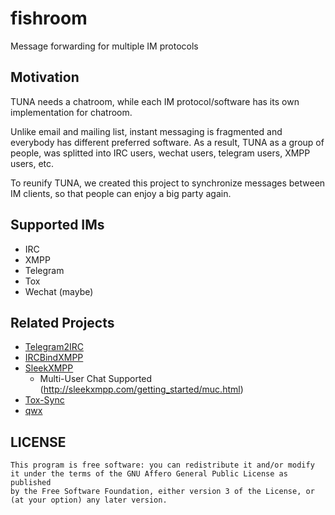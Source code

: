 # fishroom
Message forwarding for multiple IM protocols

## Motivation
TUNA needs a chatroom, while each IM protocol/software has its own implementation for chatroom.

Unlike email and mailing list, instant messaging is fragmented and everybody has different preferred software.
As a result, TUNA as a group of people, was splitted into IRC users, wechat users, telegram users, XMPP users, etc.

To reunify TUNA, we created this project to synchronize messages between IM clients, so that people can enjoy a
big party again.

## Supported IMs

- IRC
- XMPP
- Telegram
- Tox
- Wechat (maybe)

## Related Projects

- [Telegram2IRC](https://github.com/tuna/telegram2irc)
- [IRCBindXMPP](https://github.com/lilydjwg/ircbindxmpp)
- [SleekXMPP](https://pypi.python.org/pypi/sleekxmpp)
	- Multi-User Chat Supported (http://sleekxmpp.com/getting_started/muc.html)
- [Tox-Sync](https://github.com/aitjcize/tox-irc-sync)
- [qwx](https://github.com/xiangzhai/qwx)

## LICENSE

```
This program is free software: you can redistribute it and/or modify
it under the terms of the GNU Affero General Public License as published
by the Free Software Foundation, either version 3 of the License, or
(at your option) any later version.
```
